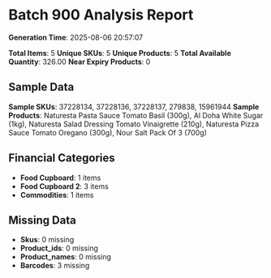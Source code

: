 # Batch 900 Analysis Report

**Generation Time**: 2025-08-06 20:57:07

**Total Items**: 5
**Unique SKUs**: 5
**Unique Products**: 5
**Total Available Quantity**: 326.00
**Near Expiry Products**: 0

## Sample Data
**Sample SKUs**: 37228134, 37228136, 37228137, 279838, 15961944
**Sample Products**: Naturesta Pasta Sauce Tomato Basil (300g), Al Doha White Sugar (1kg), Naturesta Salad Dressing Tomato Vinaigrette (210g), Naturesta Pizza Sauce Tomato Oregano (300g), Nour Salt Pack Of 3 (700g)

## Financial Categories
- **Food Cupboard**: 1 items
- **Food Cupboard 2**: 3 items
- **Commodities**: 1 items

## Missing Data
- **Skus**: 0 missing
- **Product_ids**: 0 missing
- **Product_names**: 0 missing
- **Barcodes**: 3 missing
